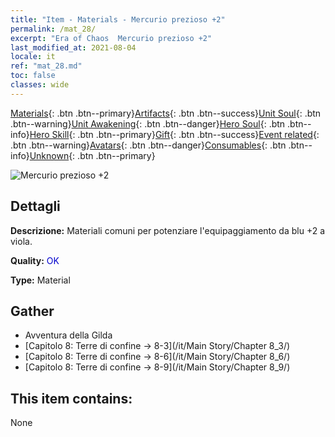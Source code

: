 ```yaml
---
title: "Item - Materials - Mercurio prezioso +2"
permalink: /mat_28/
excerpt: "Era of Chaos  Mercurio prezioso +2"
last_modified_at: 2021-08-04
locale: it
ref: "mat_28.md"
toc: false
classes: wide
---
```

 [Materials](/ItemsIT/){: .btn .btn--primary}[Artifacts](/ItemsIT/Artifacts/){: .btn .btn--success}[Unit Soul](/ItemsIT/UnitSoul/){: .btn .btn--warning}[Unit Awakening](/ItemsIT/UnitAwakening/){: .btn .btn--danger}[Hero Soul](/ItemsIT/HeroSoul/){: .btn .btn--info}[Hero Skill](/ItemsIT/HeroSkill/){: .btn .btn--primary}[Gift](/ItemsIT/Gift/){: .btn .btn--success}[Event related](/ItemsIT/Events/){: .btn .btn--warning}[Avatars](/ItemsIT/Avatars/){: .btn .btn--danger}[Consumables](/ItemsIT/Consumables/){: .btn .btn--info}[Unknown](/ItemsIT/Unknown/){: .btn .btn--primary}

 ![Mercurio prezioso +2](/images/t/i_cailiao_shuiyin1.png)

## Dettagli
 **Descrizione:** Materiali comuni per potenziare l'equipaggiamento da blu +2 a viola.

 **Quality:** <span style="color: #0000CD">OK</span>

 **Type:** Material

## Gather

*    Avventura della Gilda 
*    [Capitolo 8: Terre di confine -> 8-3](/it/Main Story/Chapter 8_3/) 
*    [Capitolo 8: Terre di confine -> 8-6](/it/Main Story/Chapter 8_6/) 
*    [Capitolo 8: Terre di confine -> 8-9](/it/Main Story/Chapter 8_9/) 

## This item contains:

  None

